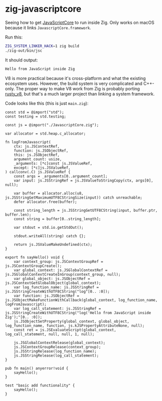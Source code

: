 # zig-javascriptcore

Seeing how to get [JavaScriptCore](https://developer.apple.com/documentation/javascriptcore/c_javascriptcore_api) to run inside Zig. Only works on macOS because it links `JavascriptCore.framework`.

Run this:

```bash
ZIG_SYSTEM_LINKER_HACK=1 zig build
./zig-out/bin/jsc
```

It should output:

```bash
Hello from JavaScript inside Zig
```

V8 is more practical because it's cross-platform and what the existing ecosystem uses. However, the build system is very complicated and C++-only. The proper way to make V8 work from Zig is probably porting [rusty_v8](https://github.com/denoland/rusty_v8/tree/main/src), but that's a much larger project than linking a system framework.

Code looks like this (this is just `main.zig`):

```zig
const std = @import("std");
const testing = std.testing;

const js = @import("./JavascriptCore.zig");

var allocator = std.heap.c_allocator;

fn logFromJavascript(
    ctx: js.JSContextRef,
    function: js.JSObjectRef,
    this: js.JSObjectRef,
    argument_count: usize,
    _arguments: [*c]const js.JSValueRef,
    except: [*c]js.JSValueRef,
) callconv(.C) js.JSValueRef {
    const args = _arguments[0..argument_count];
    var input: js.JSStringRef = js.JSValueToStringCopy(ctx, args[0], null);

    var buffer = allocator.alloc(u8, js.JSStringGetMaximumUTF8CStringSize(input)) catch unreachable;
    defer allocator.free(buffer);

    const string_length = js.JSStringGetUTF8CString(input, buffer.ptr, buffer.len);
    const string = buffer[0..string_length];

    var stdout = std.io.getStdOut();

    stdout.writeAll(string) catch {};

    return js.JSValueMakeUndefined(ctx);
}

export fn sayHello() void {
    var context_group: js.JSContextGroupRef = js.JSContextGroupCreate();
    var global_context: js.JSGlobalContextRef = js.JSGlobalContextCreateInGroup(context_group, null);
    var global_object: js.JSObjectRef = js.JSContextGetGlobalObject(global_context);
    var log_function_name: js.JSStringRef = js.JSStringCreateWithUTF8CString("log"[0.. :0]);
    var function: js.JSObjectRef = js.JSObjectMakeFunctionWithCallback(global_context, log_function_name, logFromJavascript);
    var log_call_statement: js.JSStringRef = js.JSStringCreateWithUTF8CString("log('Hello from JavaScript inside Zig');"[0.. :0]);
    js.JSObjectSetProperty(global_context, global_object, log_function_name, function, js.kJSPropertyAttributeNone, null);
    const ret = js.JSEvaluateScript(global_context, log_call_statement, null, null, 1, null);

    js.JSGlobalContextRelease(global_context);
    js.JSContextGroupRelease(context_group);
    js.JSStringRelease(log_function_name);
    js.JSStringRelease(log_call_statement);
}

pub fn main() anyerror!void {
    sayHello();
}

test "basic add functionality" {
    sayHello();
}
```

